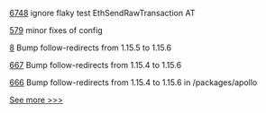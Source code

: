 
[6748](https://github.com/hyperledger/besu/pull/6748) ignore flaky test EthSendRawTransaction AT

[579](https://github.com/hyperledger-labs/SmartBFT/pull/579) minor fixes of config

[8](https://github.com/hyperledger-labs/solang-playground/pull/8) Bump follow-redirects from 1.15.5 to 1.15.6

[667](https://github.com/hyperledger-labs/fabric-operations-console/pull/667) Bump follow-redirects from 1.15.4 to 1.15.6

[666](https://github.com/hyperledger-labs/fabric-operations-console/pull/666) Bump follow-redirects from 1.15.4 to 1.15.6 in /packages/apollo


[See more >>>](https://start-here.hyperledger.org/pull-requests)
